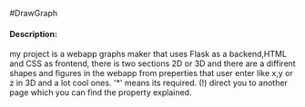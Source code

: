 #DrawGraph
#### Description:
my project is a webapp graphs maker that uses Flask as a backend,HTML and CSS as frontend,
there is two sections 2D or 3D and there are a diffirent shapes and figures in the webapp 
from preperties that user enter like x,y or z in 3D and a lot cool ones.
'*' means its required.
(!) direct you to another page which you can find the property explained.
